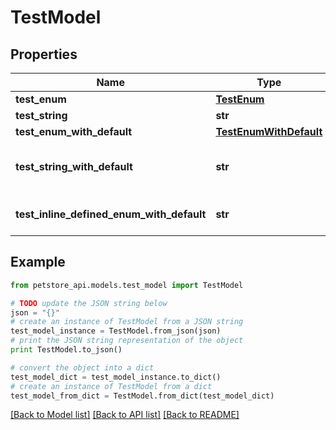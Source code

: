 # TestModel


## Properties
Name | Type | Description | Notes
------------ | ------------- | ------------- | -------------
**test_enum** | [**TestEnum**](TestEnum.md) |  | 
**test_string** | **str** |  | [optional] 
**test_enum_with_default** | [**TestEnumWithDefault**](TestEnumWithDefault.md) |  | [optional] 
**test_string_with_default** | **str** |  | [optional] [default to 'ahoy matey']
**test_inline_defined_enum_with_default** | **str** |  | [optional] [default to 'B']

## Example

```python
from petstore_api.models.test_model import TestModel

# TODO update the JSON string below
json = "{}"
# create an instance of TestModel from a JSON string
test_model_instance = TestModel.from_json(json)
# print the JSON string representation of the object
print TestModel.to_json()

# convert the object into a dict
test_model_dict = test_model_instance.to_dict()
# create an instance of TestModel from a dict
test_model_from_dict = TestModel.from_dict(test_model_dict)
```
[[Back to Model list]](../README.md#documentation-for-models) [[Back to API list]](../README.md#documentation-for-api-endpoints) [[Back to README]](../README.md)


